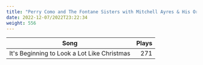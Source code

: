 ```yaml
---
title: "Perry Como and The Fontane Sisters with Mitchell Ayres & His Orchestra"
date: 2022-12-07/2022T23:22:34
weight: 556
---
```




 Song | Plays 
----- | -----:
It's Beginning to Look a Lot Like Christmas | 271

